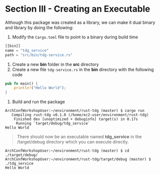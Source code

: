 # Section III - Creating an Executable

Although this package was created as a library, we can make it dual binary and library by doing the following:

1. Modify the `Cargo.toml` file to point to a binary during build time

```rust
[[bin]]
name = "tdg_service"
path = "src/bin/tdg-service.rs"
```

1. Create a new **bin** folder in the **src** directory
2. Create a new file `tdg-service.rs` in the **bin** directory with the following code

```rust
pub fn main() {
    println!("Hello World");
}
```

1. Build and run the package 

```text
ArchConfWorkshopUser:~/environment/rust-tdg (master) $ cargo run
   Compiling rust-tdg v0.1.0 (/home/ec2-user/environment/rust-tdg)
    Finished dev [unoptimized + debuginfo] target(s) in 0.17s
     Running `target/debug/tdg_service`
Hello World
```

> There should now be an executable named **tdg\_service** in the /target/debug directory which you can execute directly.

```text
ArchConfWorkshopUser:~/environment/rust-tdg (master) $ cd ./target/debug/
ArchConfWorkshopUser:~/environment/rust-tdg/target/debug (master) $ ./tdg_service 
Hello World
```

